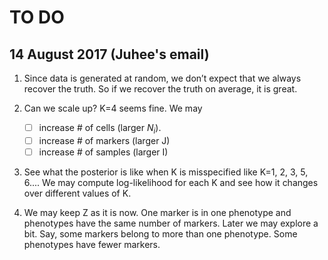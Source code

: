 # TO DO

## 14 August 2017 (Juhee's email)

1. Since data is generated at random, we don’t expect that we always recover
   the truth.  So if we recover the truth on average, it is great.

2. Can we scale up?  K=4 seems fine.  We may 
    - [ ] increase # of cells (larger $N_i$).
    - [ ] increase # of markers (larger J)
    - [ ] increase # of samples (larger I)

3. See what the posterior is like when K is misspecified like K=1, 2, 3, 5,
   6....  We may compute log-likelihood for each K and see how it changes over
   different values of K.

4. We may keep Z as it is now. One marker is in one phenotype and phenotypes
   have the same number of markers.  Later we may explore a bit.  Say, some
   markers belong to more than one phenotype.  Some phenotypes have fewer
   markers. 
 
